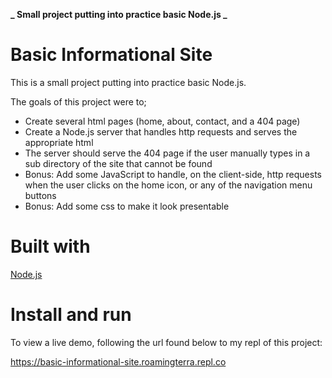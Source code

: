 **_ Small project putting into practice basic Node.js _**

# Basic Informational Site

This is a small project putting into practice basic Node.js.

The goals of this project were to;

- Create several html pages (home, about, contact, and a 404 page)
- Create a Node.js server that handles http requests and serves the appropriate html
- The server should serve the 404 page if the user manually types in a sub directory of the site
  that cannot be found
- Bonus: Add some JavaScript to handle, on the client-side, http requests when the user clicks on the home icon, or any of the navigation menu buttons
- Bonus: Add some css to make it look presentable

# Built with

[Node.js](https://nodejs.org/en)<br>

# Install and run

To view a live demo, following the url found below to my repl of this project:

https://basic-informational-site.roamingterra.repl.co
